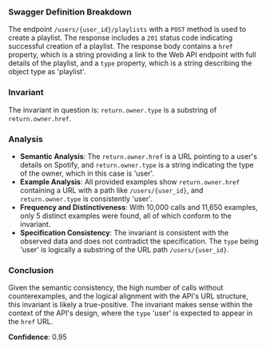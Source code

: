 ### Swagger Definition Breakdown
The endpoint `/users/{user_id}/playlists` with a `POST` method is used to create a playlist. The response includes a `201` status code indicating successful creation of a playlist. The response body contains a `href` property, which is a string providing a link to the Web API endpoint with full details of the playlist, and a `type` property, which is a string describing the object type as 'playlist'.

### Invariant
The invariant in question is: `return.owner.type` is a substring of `return.owner.href`.

### Analysis
- **Semantic Analysis**: The `return.owner.href` is a URL pointing to a user's details on Spotify, and `return.owner.type` is a string indicating the type of the owner, which in this case is 'user'.
- **Example Analysis**: All provided examples show `return.owner.href` containing a URL with a path like `/users/{user_id}`, and `return.owner.type` is consistently 'user'.
- **Frequency and Distinctiveness**: With 10,000 calls and 11,650 examples, only 5 distinct examples were found, all of which conform to the invariant.
- **Specification Consistency**: The invariant is consistent with the observed data and does not contradict the specification. The `type` being 'user' is logically a substring of the URL path `/users/{user_id}`.

### Conclusion
Given the semantic consistency, the high number of calls without counterexamples, and the logical alignment with the API's URL structure, this invariant is likely a true-positive. The invariant makes sense within the context of the API's design, where the `type` 'user' is expected to appear in the `href` URL.

**Confidence**: 0.95
